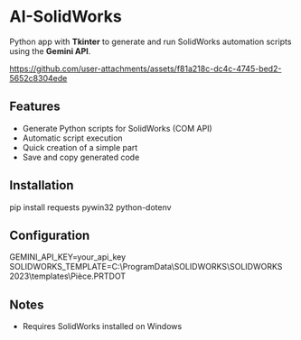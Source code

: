 # AI-SolidWorks

Python app with **Tkinter** to generate and run SolidWorks automation scripts using the **Gemini API**.


https://github.com/user-attachments/assets/f81a218c-dc4c-4745-bed2-5652c8304ede


## Features
- Generate Python scripts for SolidWorks (COM API)  
- Automatic script execution  
- Quick creation of a simple part 
- Save and copy generated code  

## Installation
pip install requests pywin32 python-dotenv

## Configuration
GEMINI_API_KEY=your_api_key  
SOLIDWORKS_TEMPLATE=C:\ProgramData\SOLIDWORKS\SOLIDWORKS 2023\templates\Pièce.PRTDOT  

## Notes
- Requires SolidWorks installed on Windows  

